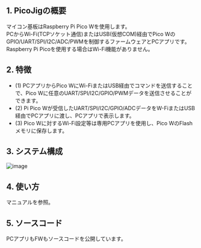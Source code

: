 ## 1. PicoJigの概要  
マイコン基板はRaspberry Pi Pico Wを使用します。   
PCからWi-Fi(TCPソケット通信)またはUSB(仮想COM)経由でPico WのGPIO/UART/SPI/I2C/ADC/PWMを制御するファームウェアとPCアプリです。 
Raspberry Pi Picoを使用する場合はWi-Fi機能がありません。  

## 2. 特徴
- (1) PCアプリからPico WにWi-FiまたはUSB経由でコマンドを送信することで、Pico Wに任意のUART/SPI/I2C/GPIO/PWMデータを送信させることができます。  
- (2) Pi Pico Wが受信したUART/SPI/I2C/GPIO/ADCデータをW-FiまたはUSB経由でPCアプリに渡し、PCアプリで表示します。  
- (3) Pico Wに対するWi-Fi設定等は専用PCアプリを使用し、Pico WのFlashメモリに保存します。

## 3. システム構成    
  
![image](https://github.com/user-attachments/assets/e0c38d6b-b5d4-4417-8f48-5e3670726e59)  
  
## 4. 使い方
マニュアルを参照。

## 5. ソースコード  
PCアプリもFWもソースコードを公開しています。  

